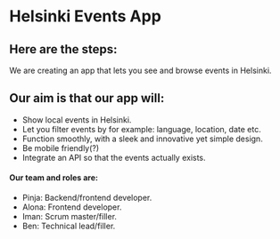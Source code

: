 # Helsinki Events App

## Here are the steps:

We are creating an app that lets you see and browse events in Helsinki.

## Our aim is that our app will:

- Show local events in Helsinki.
- Let you filter events by for example: language, location, date etc.
- Function smoothly, with a sleek and innovative yet simple design.
- Be mobile friendly(?)
- Integrate an API so that the events actually exists.

#### Our team and roles are:

- Pinja: Backend/frontend developer.
- Alona: Frontend developer.
- Iman: Scrum master/filler.
- Ben: Technical lead/filler.
